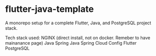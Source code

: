 # flutter-java-template
A monorepo setup for a complete Flutter, Java, and PostgreSQL project stack.

Tech stack used:
NGINX (direct install, not on docker. Remeber to have mainanance page)
Java Spring
Java Spring Cloud Config
Flutter
PostgreSQL
